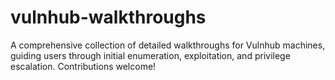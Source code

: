 # vulnhub-walkthroughs
A comprehensive collection of detailed walkthroughs for Vulnhub machines, guiding users through initial enumeration, exploitation, and privilege escalation. Contributions welcome!
